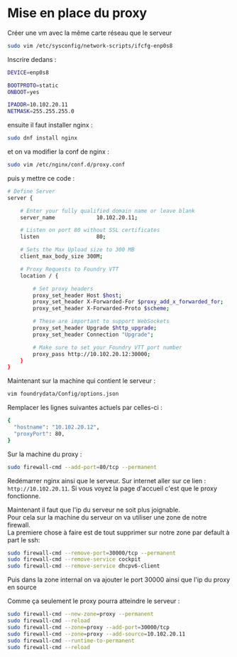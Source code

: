 # Mise en place du proxy

Créer une vm avec la même carte réseau que le serveur

```bash
sudo vim /etc/sysconfig/network-scripts/ifcfg-enp0s8
```

Inscrire dedans :

```bash
DEVICE=enp0s8

BOOTPROTO=static
ONBOOT=yes

IPADDR=10.102.20.11
NETMASK=255.255.255.0
```

ensuite il faut installer nginx :

```bash
sudo dnf install nginx
```

et on va modifier la conf de nginx :

```bash
sudo vim /etc/nginx/conf.d/proxy.conf
```

puis y mettre ce code :

```bash
# Define Server
server {

    # Enter your fully qualified domain name or leave blank
    server_name             10.102.20.11;

    # Listen on port 80 without SSL certificates
    listen                  80;

    # Sets the Max Upload size to 300 MB
    client_max_body_size 300M;

    # Proxy Requests to Foundry VTT
    location / {

        # Set proxy headers
        proxy_set_header Host $host;
        proxy_set_header X-Forwarded-For $proxy_add_x_forwarded_for;
        proxy_set_header X-Forwarded-Proto $scheme;

        # These are important to support WebSockets
        proxy_set_header Upgrade $http_upgrade;
        proxy_set_header Connection "Upgrade";

        # Make sure to set your Foundry VTT port number
        proxy_pass http://10.102.20.12:30000;
    }
}
```

Maintenant sur la machine qui contient le serveur :

```bash
vim foundrydata/Config/options.json
```

Remplacer les lignes suivantes actuels par celles-ci :

```bash
{
  "hostname": "10.102.20.12",
  "proxyPort": 80,
}
```

Sur la machine du proxy :

```bash
sudo firewall-cmd --add-port=80/tcp --permanent
```

Redémarrer nginx ainsi que le serveur.
Sur internet aller sur ce lien : `http://10.102.20.11`.
Si vous voyez la page d'accueil c'est que le proxy fonctionne.  

Maintenant il faut que l'ip du serveur ne soit plus joignable.  
Pour cela sur la machine du serveur on va utiliser une zone de notre firewall.  
La premiere chose à faire est de tout supprimer sur notre zone par default à part le ssh:  

```bash
sudo firewall-cmd --remove-port=30000/tcp --permanent
sudo firewall-cmd --remove-service cockpit
sudo firewall-cmd --remove-service dhcpv6-client
```

Puis dans la zone internal on va ajouter le port 30000 ainsi que l'ip du proxy en source

Comme ça seulement le proxy pourra atteindre le serveur :

```bash
sudo firewall-cmd --new-zone=proxy --permanent
sudo firewall-cmd --reload
sudo firewall-cmd --zone=proxy --add-port=30000/tcp
sudo firewall-cmd --zone=proxy --add-source=10.102.20.11
sudo firewall-cmd --runtime-to-permanent
sudo firewall-cmd --reload
```
